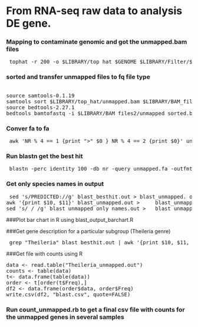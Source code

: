 # From RNA-seq raw data to analysis DE gene.

### Mapping to contaminate genomic and got the unmapped.bam files

<pre> tophat -r 200 -o $LIBRARY/top_hat $GENOME $LIBRARY/Filter/$LIBRARY\_trim_R1.fastq $LIBRARY/Filter/$LIBRARY\_trim_R2.fastq </pre>


### sorted and transfer unmapped files to fq file type
<pre> 
source samtools-0.1.19
samtools sort $LIBRARY/top_hat/unmapped.bam $LIBRARY/BAM_files/unmapped_sorted.bam
source bedtools-2.27.1
bedtools bamtofastq -i $LIBRARY/BAM_files2/unmapped_sorted.bam -fq $LIBRARY/$LIBRARY\_unmmap.fq </pre>

### Conver fa to fa
<pre> awk 'NR % 4 == 1 {print ">" $0 } NR % 4 == 2 {print $0}' unmapped.fq > unmapped.fa </pre>

### Run blastn get the best hit

<pre> blastn -perc_identity 100 -db nr -query unmapped.fa -outfmt '6 qseqid sseqid evalue bitscore sgi sacc staxids sscinames scomnames stitle' -remote -out blast_besthit.	out -max_target_seqs 1 </pre>

### Get only species names in output

<pre> sed 's/PREDICTED://g' blast_besthit.out > blast_unmapped.	out
awk '{print $10, $11}' blast_unmapped.out > 	blast_unmapped_only_names.out
sed 's/ /_/g' blast_unmapped_only_names.out > 	blast_unmapped_only_names_.txt </pre>

###Plot bar chart in R using blast_output_barchart.R

###Get gene description for a particular subgroup (Theileria genre)

<pre> grep "Theileria" blast_besthit.out | awk '{print $10, $11, $12, $13, $14, $15, $16}' - > Theileria_unmapped.out </pre>

###Get file with counts using R

<pre>data <- read.table("Theileria_unmapped.out")
counts <- table(data)
t<- data.frame(table(data))
order <- t[order(t$Freq),] 
df2 <- data.frame(order$data, order$Freq)
write.csv(df2, "blast.csv", quote=FALSE)</pre>

### Run count_unmapped.rb to get a final csv file with counts for the unmapped genes in several samples
